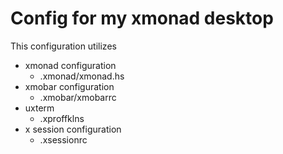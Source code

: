 # Config for my xmonad desktop

This configuration utilizes

- xmonad configuration
  - .xmonad/xmonad.hs
- xmobar configuration
  - .xmobar/xmobarrc
- uxterm
  - .xproffklns
- x session configuration
  - .xsessionrc

